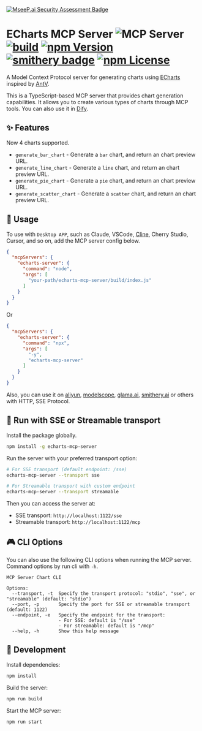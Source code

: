 [![MseeP.ai Security Assessment Badge](https://mseep.net/pr/zhr7777777-echarts-mcp-server-badge.png)](https://mseep.ai/app/zhr7777777-echarts-mcp-server)

# ECharts MCP Server  ![](https://badge.mcpx.dev?type=server 'MCP Server')  [![build](https://github.com/antvis/mcp-server-chart/actions/workflows/build.yml/badge.svg)](https://github.com/antvis/mcp-server-chart/actions/workflows/build.yml) [![npm Version](https://img.shields.io/npm/v/@antv/mcp-server-chart.svg)](https://www.npmjs.com/package/@antv/mcp-server-chart) [![smithery badge](https://smithery.ai/badge/@antvis/mcp-server-chart)](https://smithery.ai/server/@antvis/mcp-server-chart) [![npm License](https://img.shields.io/npm/l/@antv/mcp-server-chart.svg)](https://www.npmjs.com/package/@antv/mcp-server-chart)

A Model Context Protocol server for generating charts using [ECharts](https://echarts.apache.org/) inspired by [AntV](https://www.npmjs.com/package/@antv/mcp-server-chart).

This is a TypeScript-based MCP server that provides chart generation capabilities. It allows you to create various types of charts through MCP tools. You can also use it in [Dify](https://marketplace.dify.ai/plugins/antv/visualization).


## ✨ Features

Now 4 charts supported.

- `generate_bar_chart` - Generate a `bar` chart, and return an chart preview URL.
- `generate_line_chart` - Generate a `line` chart, and return an chart preview URL.
- `generate_pie_chart` - Generate a `pie` chart, and return an chart preview URL.
- `generate_scatter_chart` - Generate a `scatter` chart, and return an chart preview URL.

## 🤖 Usage

To use with `Desktop APP`, such as Claude, VSCode, [Cline](https://cline.bot/mcp-marketplace), Cherry Studio, Cursor, and so on, add the MCP server config below.

```json
{
  "mcpServers": {
    "echarts-server": {
      "command": "node",
      "args": [
        "your-path/echarts-mcp-server/build/index.js"
      ]
    }
  }
}
```

Or

```json
{
  "mcpServers": {
    "echarts-server": {
      "command": "npx",
      "args": [
        "-y",
        "echarts-mcp-server"
      ]
    }
  }
}
```

Also, you can use it on [aliyun](https://bailian.console.aliyun.com/?tab=mcp#/mcp-market/detail/antv-visualization-chart), [modelscope](https://www.modelscope.cn/mcp/servers/@antvis/mcp-server-chart), [glama.ai](https://glama.ai/mcp/servers/@antvis/mcp-server-chart), [smithery.ai](https://smithery.ai/server/@antvis/mcp-server-chart) or others with HTTP, SSE Protocol.


## 🚰 Run with SSE or Streamable transport

Install the package globally.

```bash
npm install -g echarts-mcp-server
```

Run the server with your preferred transport option:

```bash
# For SSE transport (default endpoint: /sse)
echarts-mcp-server --transport sse

# For Streamable transport with custom endpoint
echarts-mcp-server --transport streamable
```

Then you can access the server at:
- SSE transport: `http://localhost:1122/sse`
- Streamable transport: `http://localhost:1122/mcp`


## 🎮 CLI Options

You can also use the following CLI options when running the MCP server. Command options by run cli with `-h`.

```plain
MCP Server Chart CLI

Options:
  --transport, -t  Specify the transport protocol: "stdio", "sse", or "streamable" (default: "stdio")
  --port, -p       Specify the port for SSE or streamable transport (default: 1122)
  --endpoint, -e   Specify the endpoint for the transport:
                   - For SSE: default is "/sse"
                   - For streamable: default is "/mcp"
  --help, -h       Show this help message
```


## 🔨 Development

Install dependencies:

```bash
npm install
```

Build the server:

```bash
npm run build
```

Start the MCP server:

```bash
npm run start
```

